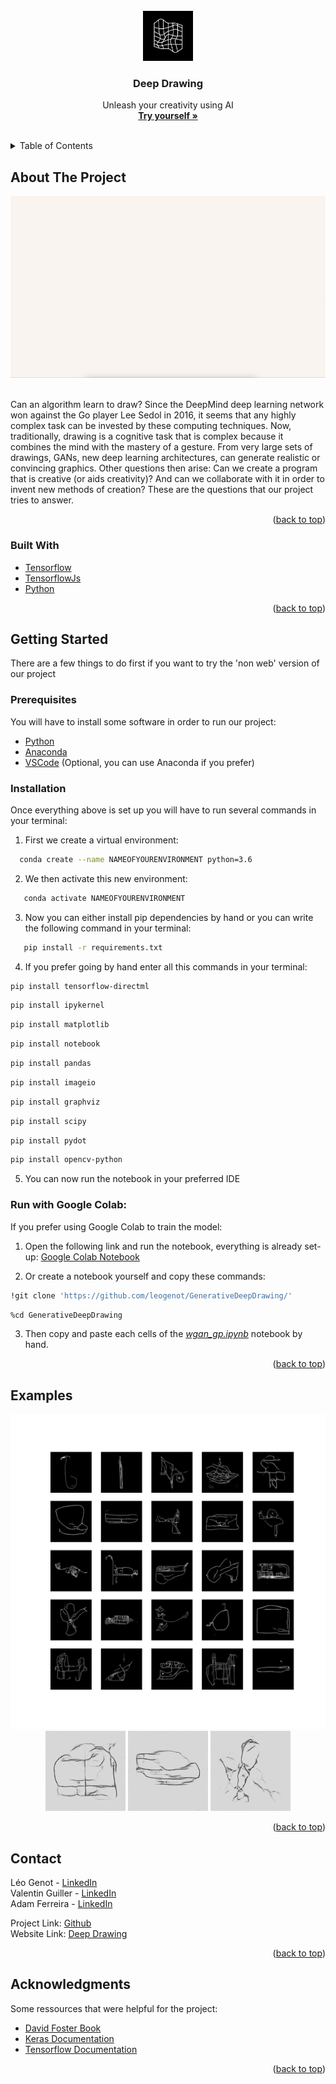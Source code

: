 
<div id="top"></div>

<!-- PROJECT LOGO -->
<br />
<div align="center">
  <a href="https://github.com/leogenot/DeepDrawing">
    <img src="https://github.com/leogenot/DeepDrawing/blob/WGAN-GP/images/logo.png" alt="Logo" width="80" height="80">
  </a>

  <h3 align="center">Deep Drawing</h3>

  <p align="center">
    Unleash your creativity using AI
    <br />
    <a href="https://leogenot.github.io/DeepDrawing"><strong>Try yourself »</strong></a>
    <br /> <br />
</div>

<!-- TABLE OF CONTENTS -->
<details>
  <summary>Table of Contents</summary>
  <ol>
    <li>
      <a href="#about-the-project">About The Project</a>
      <ul>
        <li><a href="#built-with">Built With</a></li>
      </ul>
    </li>
    <li>
      <a href="#getting-started">Getting Started</a>
      <ul>
        <li><a href="#prerequisites">Prerequisites</a></li>
        <li><a href="#installation">Installation</a></li>
      </ul>
    </li>
    <li><a href="#examples">Examples</a></li>
    <li><a href="#contact">Contact</a></li>
    <li><a href="#acknowledgments">Acknowledgments</a></li>
  </ol>
</details>



<!-- ABOUT THE PROJECT -->
## About The Project


<div align="center">
  <a href="https://leogenot.github.io/DeepDrawing/">
    <img src="https://github.com/leogenot/DeepDrawing/blob/WGAN-GP/images/web-gif.gif" alt="Demo">
  </a>
</div>
</Br>


Can an algorithm learn to draw? Since the DeepMind deep learning network won against the Go player Lee Sedol in 2016, it seems that any highly complex task can be invested by these computing techniques. Now, traditionally, drawing is a cognitive task that is complex because it combines the mind with the mastery of a gesture. From very large sets of drawings, GANs, new deep learning architectures, can generate realistic or convincing graphics. Other questions then arise: Can we create a program that is creative (or aids creativity)? And can we collaborate with it in order to invent new methods of creation? These are the questions that our project tries to answer.


<p align="right">(<a href="#top">back to top</a>)</p>



### Built With

* [Tensorflow](https://www.tensorflow.org)
* [TensorflowJs](https://www.tensorflow.org/js)
* [Python](https://www.python.org)

<p align="right">(<a href="#top">back to top</a>)</p>



<!-- GETTING STARTED -->
## Getting Started

There are a few things to do first if you want to try the 'non web' version of our project

### Prerequisites

You will have to install some software in order to run our project:
* [Python](https://www.python.org)
* [Anaconda](https://www.anaconda.com)
* [VSCode](https://code.visualstudio.com) (Optional, you can use Anaconda if you prefer)

### Installation

Once everything above is set up you will have to run several commands in your terminal:

1. First we create a virtual environment:
 ```sh
   conda create --name NAMEOFYOURENVIRONMENT python=3.6
   ```
   
2. We then activate this new environment:
```sh
   conda activate NAMEOFYOURENVIRONMENT
   ```

3. Now you can either install pip dependencies by hand or you can write the following command in your terminal:
```sh
   pip install -r requirements.txt
   ```

4. If you prefer going by hand enter all this commands in your terminal:
```sh
pip install tensorflow-directml
```
```sh
pip install ipykernel
```
```sh
pip install matplotlib
```
```sh
pip install notebook
```
```sh
pip install pandas
```
```sh
pip install imageio
```
```sh
pip install graphviz
```
```sh
pip install scipy
```
```sh
pip install pydot
```
```sh
pip install opencv-python
```
5. You can now run the notebook in your preferred IDE


### Run with Google Colab:

If you prefer using Google Colab to train the model:

1. Open the following link and run the notebook, everything is already set-up:
[Google Colab Notebook](https://colab.research.google.com/drive/1-XMUFnbl9FYbOe-MYNlzNj6Fb-UJqDOB?usp=sharing)

   
2. Or create a notebook yourself and copy these commands:
```sh
!git clone 'https://github.com/leogenot/GenerativeDeepDrawing/'
   ```
   ```sh
   %cd GenerativeDeepDrawing
   ```
   3. Then copy and paste each cells of the [_wgan_gp.ipynb_](https://github.com/leogenot/DeepDrawing/blob/WGAN-GP/wgan_gp.ipynb) notebook by hand.
   
<p align="right">(<a href="#top">back to top</a>)</p>

<!-- EXAMPLES -->
## Examples
<div align="center">
  <img src="https://github.com/leogenot/DeepDrawing/blob/WGAN-GP/images/sample_0.png" alt="Sample">
  <img src="https://github.com/leogenot/DeepDrawing/blob/WGAN-GP/images/gif.gif" alt="Gif1">
  <img src="https://github.com/leogenot/DeepDrawing/blob/WGAN-GP/images/gif2.gif" alt="Gif2">
  <img src="https://github.com/leogenot/DeepDrawing/blob/WGAN-GP/images/gif3.gif" alt="Gif3">
 </div>
<p align="right">(<a href="#top">back to top</a>)</p>



<!-- CONTACT -->
## Contact

Léo Genot - [LinkedIn](https://www.linkedin.com/in/leo-genot/)</br>
Valentin Guiller - [LinkedIn]()</br>
Adam Ferreira - [LinkedIn](https://www.linkedin.com/in/ad-ferreira/)

Project Link: [Github](https://github.com/leogenot/DeepDrawing)</br>
Website Link: [Deep Drawing](https://leogenot.github.io/DeepDrawing)

<p align="right">(<a href="#top">back to top</a>)</p>



<!-- ACKNOWLEDGMENTS -->
## Acknowledgments

Some ressources that were helpful for the project:

* [David Foster Book](https://www.amazon.fr/Generative-Deep-Learning-Teaching-Machines/dp/1492041947)
* [Keras Documentation](https://keras.io/api/)
* [Tensorflow Documentation](https://www.tensorflow.org)

<p align="right">(<a href="#top">back to top</a>)</p>



<!-- MARKDOWN LINKS & IMAGES -->
<!-- https://www.markdownguide.org/basic-syntax/#reference-style-links -->
[sample-image]: https://github.com/leogenot/DeepDrawing/blob/WGAN-GP/images/sample_0.png
[gif1-image]: https://github.com/leogenot/DeepDrawing/blob/WGAN-GP/images/gif.gif
[gif2-image]: https://github.com/leogenot/DeepDrawing/blob/WGAN-GP/images/gif2.gif
[gif3-image]: https://github.com/leogenot/DeepDrawing/blob/WGAN-GP/images/gif3.gif

